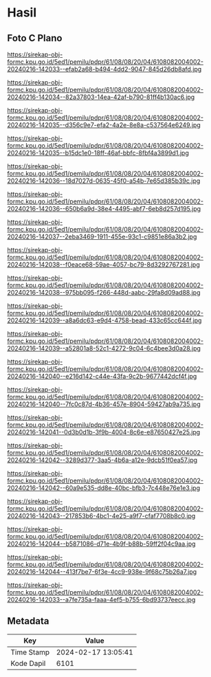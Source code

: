 # Hasil

## Foto C Plano

https://sirekap-obj-formc.kpu.go.id/5ed1/pemilu/pdpr/61/08/08/20/04/6108082004002-20240216-142033--efab2a68-b494-4dd2-9047-845d26db8afd.jpg

https://sirekap-obj-formc.kpu.go.id/5ed1/pemilu/pdpr/61/08/08/20/04/6108082004002-20240216-142034--82a37803-14ea-42af-b790-81ff4b130ac6.jpg

https://sirekap-obj-formc.kpu.go.id/5ed1/pemilu/pdpr/61/08/08/20/04/6108082004002-20240216-142035--d356c9e7-efa2-4a2e-8e8a-c537564e6249.jpg

https://sirekap-obj-formc.kpu.go.id/5ed1/pemilu/pdpr/61/08/08/20/04/6108082004002-20240216-142035--b15dc1e0-18ff-46af-bbfc-8fbf4a3899d1.jpg

https://sirekap-obj-formc.kpu.go.id/5ed1/pemilu/pdpr/61/08/08/20/04/6108082004002-20240216-142036--18d7027d-0635-45f0-a54b-7e65d385b39c.jpg

https://sirekap-obj-formc.kpu.go.id/5ed1/pemilu/pdpr/61/08/08/20/04/6108082004002-20240216-142036--650b6a9d-38e4-4495-abf7-6eb8d257d195.jpg

https://sirekap-obj-formc.kpu.go.id/5ed1/pemilu/pdpr/61/08/08/20/04/6108082004002-20240216-142037--2eba3469-1911-455e-93c1-c9851e86a3b2.jpg

https://sirekap-obj-formc.kpu.go.id/5ed1/pemilu/pdpr/61/08/08/20/04/6108082004002-20240216-142038--f0eace68-59ae-4057-bc79-8d3292767281.jpg

https://sirekap-obj-formc.kpu.go.id/5ed1/pemilu/pdpr/61/08/08/20/04/6108082004002-20240216-142038--975bb095-f266-448d-aabc-29fa8d09ad88.jpg

https://sirekap-obj-formc.kpu.go.id/5ed1/pemilu/pdpr/61/08/08/20/04/6108082004002-20240216-142039--a8a6dc63-e9d4-4758-bead-433c65cc644f.jpg

https://sirekap-obj-formc.kpu.go.id/5ed1/pemilu/pdpr/61/08/08/20/04/6108082004002-20240216-142039--a52801a8-52c1-4272-9c04-6c4bee3d0a28.jpg

https://sirekap-obj-formc.kpu.go.id/5ed1/pemilu/pdpr/61/08/08/20/04/6108082004002-20240216-142040--e216d142-c44e-43fa-9c2b-9677442dcf4f.jpg

https://sirekap-obj-formc.kpu.go.id/5ed1/pemilu/pdpr/61/08/08/20/04/6108082004002-20240216-142040--7fc0c87d-4b36-457e-8904-59427ab9a735.jpg

https://sirekap-obj-formc.kpu.go.id/5ed1/pemilu/pdpr/61/08/08/20/04/6108082004002-20240216-142041--0d3b0d1b-3f9b-4004-8c6e-e87650427e25.jpg

https://sirekap-obj-formc.kpu.go.id/5ed1/pemilu/pdpr/61/08/08/20/04/6108082004002-20240216-142042--3289d377-3aa5-4b6a-a12e-9dcb51f0ea57.jpg

https://sirekap-obj-formc.kpu.go.id/5ed1/pemilu/pdpr/61/08/08/20/04/6108082004002-20240216-142042--60a9e535-dd8e-40bc-bfb3-7c448e76e1e3.jpg

https://sirekap-obj-formc.kpu.go.id/5ed1/pemilu/pdpr/61/08/08/20/04/6108082004002-20240216-142043--217853b6-4bc1-4e25-a9f7-cfaf7708b8c0.jpg

https://sirekap-obj-formc.kpu.go.id/5ed1/pemilu/pdpr/61/08/08/20/04/6108082004002-20240216-142044--b5871086-d71e-4b9f-b88b-59ff2f04c9aa.jpg

https://sirekap-obj-formc.kpu.go.id/5ed1/pemilu/pdpr/61/08/08/20/04/6108082004002-20240216-142044--413f7be7-6f3e-4cc9-938e-9f68c75b26a7.jpg

https://sirekap-obj-formc.kpu.go.id/5ed1/pemilu/pdpr/61/08/08/20/04/6108082004002-20240216-142033--a7fe735a-faaa-4ef5-b755-6bd93737eecc.jpg


## Metadata

| Key        | Value               |
| ---------- | ------------------- |
| Time Stamp | 2024-02-17 13:05:41 |
| Kode Dapil | 6101                |



